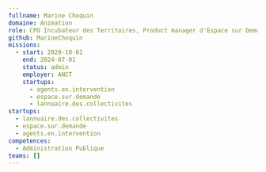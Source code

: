 ```yaml
---
fullname: Marine Choquin
domaine: Animation
role: CPO Incubateur des Territoires, Product manager d'Espace sur Demande
github: MarineChoquin
missions:
  - start: 2020-10-01
    end: 2024-07-01
    status: admin
    employer: ANCT
    startups:
      - agents.en.intervention
      - espace.sur.demande
      - lannuaire.des.collectivites
startups:
  - lannuaire.des.collectivites
  - espace.sur.demande
  - agents.en.intervention
competences:
  - Administration Publique
teams: []
---
```

